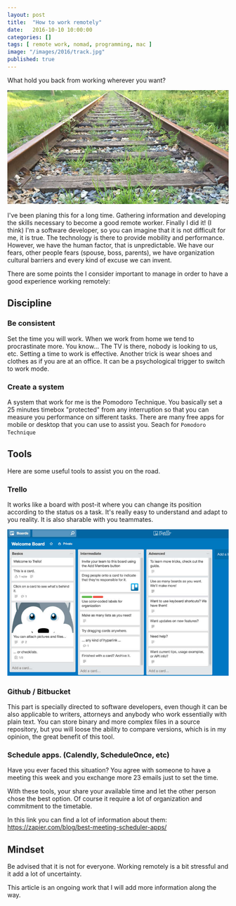 ```yaml
---
layout: post
title:  "How to work remotely"
date:   2016-10-10 10:00:00
categories: []
tags: [ remote work, nomad, programming, mac ]
image: "/images/2016/track.jpg"
published: true
---
```


What hold you back from working wherever you want?

![Track](/images/2016/track.jpg)

I've been planing this for a long time. Gathering information and developing the skills necessary to become a good remote worker. Finally I did it! (I think)
I'm a software developer, so you can imagine that it is not difficult for me, it is true. The technology is there to provide mobility and performance. However, we have the human factor, that is unpredictable. We have our fears, other people fears (spouse, boss, parents), we have organization cultural barriers and every kind of excuse we can invent.

There are some points the I consider important to manage in order to have a good experience working remotely:


## Discipline

### Be consistent
Set the time you will work. When we work from home we tend to procrastinate more. You know... The TV is there, nobody is looking to us, etc. Setting a time to work is effective.
Another trick is wear shoes and clothes as if you are at an office. It can be a psychological trigger to switch to work mode.

### Create a system

A system that work for me is the Pomodoro Technique. You basically set a 25 minutes timebox "protected" from any interruption so that you can measure you performance on sifferent tasks. There are many free apps for mobile or desktop that you can use to assist you. Seach for `Pomodoro Technique`

## Tools

Here are some useful tools to assist you on the road.

### Trello

It works like a board with post-it where you can change its position according to the status os a task. It's really easy to understand and adapt to you reality. It is also sharable with you teammates.

![trello](/images/2016/trello.jpg)

### Github / Bitbucket

This part is specially directed to software developers, even though it can be also applicable to writers, attorneys and anybody who work essentially with plain text. You can store binary and more complex files in a source repository, but you will loose the ability to compare versions, which is in my opinion, the great benefit of this tool.    

### Schedule apps. (Calendly, ScheduleOnce, etc)

Have you ever faced this situation? You agree with someone to have a meeting this week and you exchange more 23 emails just to set the time.

With these tools, your share your available time and let the other person chose the best option. Of course it require a lot of organization and commitment to the timetable.

In this link you can find a lot of information about them: <https://zapier.com/blog/best-meeting-scheduler-apps/>

## Mindset

Be advised that it is not for everyone. Working remotely is a bit stressful and it add a lot of uncertainty.

This article is an ongoing work that I will add more information along the way.
